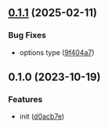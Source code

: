 

## [0.1.1](https://github.com/CyanSalt/vite-plugin-html-sort-tags/compare/v0.1.0...v0.1.1) (2025-02-11)


### Bug Fixes

* options type ([9f404a7](https://github.com/CyanSalt/vite-plugin-html-sort-tags/commit/9f404a7fb3063d97bb941a2afc43b2a533665864))

## 0.1.0 (2023-10-19)


### Features

* init ([d0acb7e](https://github.com/CyanSalt/vite-plugin-html-sort-tags/commit/d0acb7e386fe9e7f3153ef000b8d095f7aeb6eaa))
